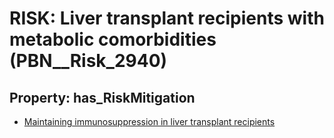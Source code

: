 # RISK: __Liver transplant recipients with metabolic comorbidities__ (PBN__Risk_2940)

## Property: has_RiskMitigation

* [Maintaining immunosuppression in liver transplant recipients](PBN__Mitigation_1142)

